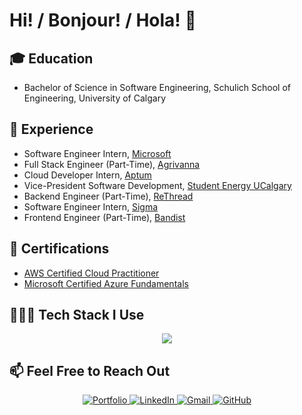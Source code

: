 # Hi! / Bonjour! / Hola! 👋

## 🎓 Education

- Bachelor of Science in Software Engineering, Schulich School of Engineering, University of Calgary

## 💼 Experience

- Software Engineer Intern, [Microsoft](https://www.microsoft.com/en-ca/)
- Full Stack Engineer (Part-Time), [Agrivanna](https://www.agrivanna.com/)
- Cloud Developer Intern, [Aptum](https://aptum.com/)
- Vice-President Software Development, [Student Energy UCalgary](https://studentenergyuofc.org/)
- Backend Engineer (Part-Time), [ReThread]()
- Software Engineer Intern, [Sigma](https://sigmafoodserviceus.com/)
- Frontend Engineer (Part-Time), [Bandist]()

## 🏅 Certifications

- [AWS Certified Cloud Practitioner](https://www.credly.com/badges/6f786f17-4bd1-48f9-b804-138c8d752e70/)
- [Microsoft Certified Azure Fundamentals](https://learn.microsoft.com/en-us/users/axelsnchez-2277/credentials/2ee95ece9f3f4cac?ref=https%3A%2F%2Fwww.linkedin.com%2F)

## 👨🏼‍💻 Tech Stack I Use

<div align="center">
    <img src="https://skillicons.dev/icons?i=aws,azure,bash,c,cs,cpp,css,dart,docker,dotnet,express,fastapi,flutter,gcp,git,github,githubactions,go,html,java,js,jenkins,jest,kubernetes,linux,nodejs,postman,py,pytorch,rabbitmq,react,redis,redux,rust,spring,sklearn,solidity,terraform,ts,vue&perline=10"/>
</div>

## 📫 Feel Free to Reach Out

<div align="center">
  <a href="https://axelsanchez.me/">
    <img src="https://img.shields.io/badge/Portfolio-%23000000.svg?style=for-the-badge&logo=firefox&logoColor=%23FF7139" alt="Portfolio">
  </a>
  <a href="https://www.linkedin.com/in/axel-sanchez-a1089b23a/">
    <img src="https://img.shields.io/badge/LinkedIn-0A66C2.svg?style=for-the-badge&logo=LinkedIn&logoColor=white" alt="LinkedIn">
  </a>
  <a href="mailto:axelshz@gmail.com">
    <img src="https://img.shields.io/badge/Gmail-EA4335.svg?style=for-the-badge&logo=Gmail&logoColor=white" alt="Gmail">
  </a>
  <a href="https://github.com/Axeloooo">
    <img src="https://img.shields.io/badge/GitHub-181717.svg?style=for-the-badge&logo=GitHub&logoColor=white" alt="GitHub">
  </a>
</div>
